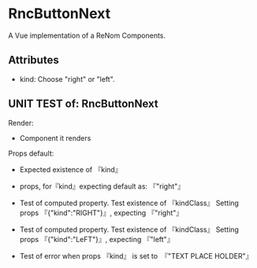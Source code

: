# RncButtonNext

A Vue implementation of a ReNom Components.


## Attributes

- kind: Choose "right" or "left".

## UNIT TEST of: RncButtonNext

Render:
- Component it renders

Props default:
- Expected existence of 『kind』
- props, for『kind』expecting default as: 『"right"』

- Test of computed property. Test existence of 『kindClass』
Setting props 『{"kind":"RIGHT"}』, expecting 『"right"』

- Test of computed property. Test existence of 『kindClass』
Setting props 『{"kind":"LeFT"}』, expecting 『"left"』

- Test of error when props 『kind』 is set to　『"TEXT PLACE HOLDER"』
